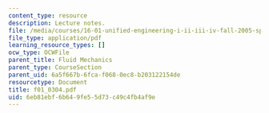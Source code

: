 ```yaml
---
content_type: resource
description: Lecture notes.
file: /media/courses/16-01-unified-engineering-i-ii-iii-iv-fall-2005-spring-2006/6eb81ebf6b649fe55d73c49c4fb4af9e_f01_0304.pdf
file_type: application/pdf
learning_resource_types: []
ocw_type: OCWFile
parent_title: Fluid Mechanics
parent_type: CourseSection
parent_uid: 6a5f667b-6fca-f068-0ec8-b203122154de
resourcetype: Document
title: f01_0304.pdf
uid: 6eb81ebf-6b64-9fe5-5d73-c49c4fb4af9e
---
```

